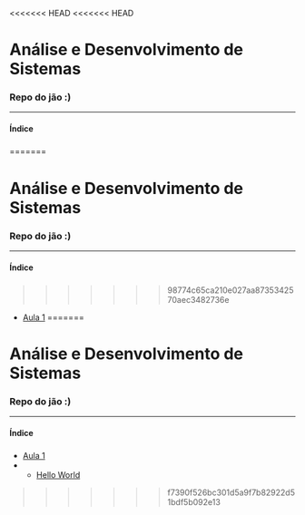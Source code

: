 <<<<<<< HEAD
<<<<<<< HEAD
# Análise e Desenvolvimento de Sistemas
### Repo do jão :)
---
#### Índice
##### 
=======
# Análise e Desenvolvimento de Sistemas
### Repo do jão :)
---
#### Índice
##### 
>>>>>>> 98774c65ca210e027aa8735342570aec3482736e
 - [Aula 1](algoritimos/aula_1.py)
=======
# Análise e Desenvolvimento de Sistemas
### Repo do jão :)
---
#### Índice
##### 
 - [Aula 1](algoritimos/aula_1/)
 - - [Hello World](algoritimos/aula_1/hello_world.py)
>>>>>>> f7390f526bc301d5a9f7b82922d51bdf5b092e13
